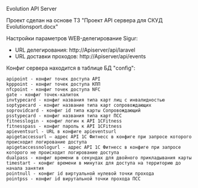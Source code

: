 Evolution API Server

Проект сделан на основе ТЗ "Проект API сервера для СКУД Evolutionsport.docx"

Настройки параметров WEB-делегирование Sigur:
- URL делегирования: http://Apiserver/api/laravel
- URL доставки проходов: http://Apiserver/api/events

Конфиг сервера находится в таблице БД "config": 

    apipoint - конфиг точек доступа API
    kpppoint - конфиг точек доступа КПП
    nfcpoint - конфиг точек доступа NFC
    gate - конфиг точек-калиток
    invtypecard - конфиг названия типа карт лиц с инвалидностью
    soptypecard - конфиг название типа карт сопровождающих
    soprovidcard - конфиг id типа карты Сопровождающий
    psstypecard - конфиг названия типа карт ПСС
    fitnesslogin - конфиг логин к API 1СFitness
    fitnesspass - конфиг пароль к API 1СFitness
    apieventsurl - URL в конфиге apieventsurl
    apigetaccessurl – адрес API 1С Фитнесс в конфиге при запросе которого происходит логирование доступа
    apigetaccessnologurl - адрес API 1С Фитнесс в конфиге при запросе которого не происходит логирование доступа
    dualpass - конфиг времени в секундах для двойного прикладывания карты
    timestart - конфиг времени в минутах для доступа на территорию до начала занятия
    pointnull - конфиг id виртуальной нулевой точки прохода
    pointpss - конфиг id вирутальной точки прохода ПСС
    

